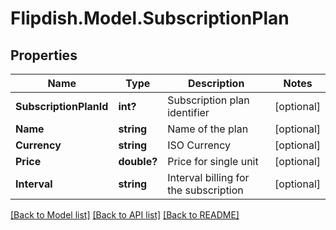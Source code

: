 # Flipdish.Model.SubscriptionPlan
## Properties

Name | Type | Description | Notes
------------ | ------------- | ------------- | -------------
**SubscriptionPlanId** | **int?** | Subscription plan identifier | [optional] 
**Name** | **string** | Name of the plan | [optional] 
**Currency** | **string** | ISO Currency | [optional] 
**Price** | **double?** | Price for single unit | [optional] 
**Interval** | **string** | Interval billing for the subscription | [optional] 

[[Back to Model list]](../README.md#documentation-for-models) [[Back to API list]](../README.md#documentation-for-api-endpoints) [[Back to README]](../README.md)

